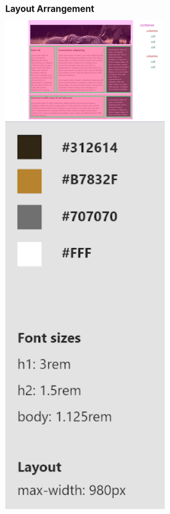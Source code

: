 # Layout Arrangement

<p align="center">
    <img src="https://github.com/Jplaudir8/Front-end-exercises/blob/master/Reviewing%20Flexbox/Arrangement.png" width="900" alt="" title="Arrangement">
    <img src="https://github.com/Jplaudir8/Front-end-exercises/blob/master/Reviewing%20Flexbox/ColorandFontScheme.png" width="900" alt="" title="Arrangement">
</p>
